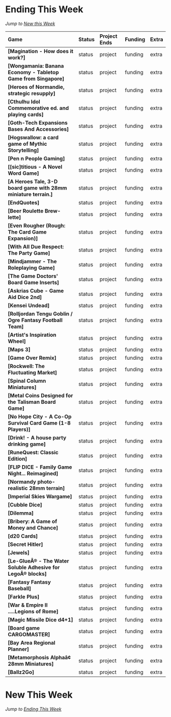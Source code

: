 Ending This Week
================

*Jump to [New this Week](#new-this-week)*

<table>
<thead>
<tr class="header">
<th align="left">Game</th>
<th align="left">Status</th>
<th align="left">Project Ends</th>
<th align="left">Funding</th>
<th align="left">Extra</th>
</tr>
</thead>
<tbody>
<tr class="odd">
<td align="left"><strong>[Magination - How does it work?]</strong></td>
<td align="left">status</td>
<td align="left">project</td>
<td align="left">funding</td>
<td align="left">extra</td>
</tr>
<tr class="even">
<td align="left"><strong>[Wongamania: Banana Economy - Tabletop Game from Singapore]</strong></td>
<td align="left">status</td>
<td align="left">project</td>
<td align="left">funding</td>
<td align="left">extra</td>
</tr>
<tr class="odd">
<td align="left"><strong>[Heroes of Normandie, strategic resupply]</strong></td>
<td align="left">status</td>
<td align="left">project</td>
<td align="left">funding</td>
<td align="left">extra</td>
</tr>
<tr class="even">
<td align="left"><strong>[Cthulhu Idol Commemorative ed. and playing cards]</strong></td>
<td align="left">status</td>
<td align="left">project</td>
<td align="left">funding</td>
<td align="left">extra</td>
</tr>
<tr class="odd">
<td align="left"><strong>[Goth-Tech Expansions Bases And Accessories]</strong></td>
<td align="left">status</td>
<td align="left">project</td>
<td align="left">funding</td>
<td align="left">extra</td>
</tr>
<tr class="even">
<td align="left"><strong>[Hogswallow: a card game of Mythic Storytelling]</strong></td>
<td align="left">status</td>
<td align="left">project</td>
<td align="left">funding</td>
<td align="left">extra</td>
</tr>
<tr class="odd">
<td align="left"><strong>[Pen n People Gaming]</strong></td>
<td align="left">status</td>
<td align="left">project</td>
<td align="left">funding</td>
<td align="left">extra</td>
</tr>
<tr class="even">
<td align="left"><strong>[[sic]titious - A Novel Word Game]</strong></td>
<td align="left">status</td>
<td align="left">project</td>
<td align="left">funding</td>
<td align="left">extra</td>
</tr>
<tr class="odd">
<td align="left"><strong>[A Heroes Tale, 3-D board game with 28mm miniature terrain.]</strong></td>
<td align="left">status</td>
<td align="left">project</td>
<td align="left">funding</td>
<td align="left">extra</td>
</tr>
<tr class="even">
<td align="left"><strong>[EndQuotes]</strong></td>
<td align="left">status</td>
<td align="left">project</td>
<td align="left">funding</td>
<td align="left">extra</td>
</tr>
<tr class="odd">
<td align="left"><strong>[Beer Roulette Brew-lette]</strong></td>
<td align="left">status</td>
<td align="left">project</td>
<td align="left">funding</td>
<td align="left">extra</td>
</tr>
<tr class="even">
<td align="left"><strong>[Even Rougher (Rough: The Card Game Expansion)]</strong></td>
<td align="left">status</td>
<td align="left">project</td>
<td align="left">funding</td>
<td align="left">extra</td>
</tr>
<tr class="odd">
<td align="left"><strong>[With All Due Respect: The Party Game]</strong></td>
<td align="left">status</td>
<td align="left">project</td>
<td align="left">funding</td>
<td align="left">extra</td>
</tr>
<tr class="even">
<td align="left"><strong>[Mindjammer - The Roleplaying Game]</strong></td>
<td align="left">status</td>
<td align="left">project</td>
<td align="left">funding</td>
<td align="left">extra</td>
</tr>
<tr class="odd">
<td align="left"><strong>[The Game Doctors' Board Game Inserts]</strong></td>
<td align="left">status</td>
<td align="left">project</td>
<td align="left">funding</td>
<td align="left">extra</td>
</tr>
<tr class="even">
<td align="left"><strong>[Askrias Cube - Game Aid Dice 2nd]</strong></td>
<td align="left">status</td>
<td align="left">project</td>
<td align="left">funding</td>
<td align="left">extra</td>
</tr>
<tr class="odd">
<td align="left"><strong>[Kensei Undead]</strong></td>
<td align="left">status</td>
<td align="left">project</td>
<td align="left">funding</td>
<td align="left">extra</td>
</tr>
<tr class="even">
<td align="left"><strong>[Rolljordan Tengu Goblin / Ogre Fantasy Football Team]</strong></td>
<td align="left">status</td>
<td align="left">project</td>
<td align="left">funding</td>
<td align="left">extra</td>
</tr>
<tr class="odd">
<td align="left"><strong>[Artist's Inspiration Wheel]</strong></td>
<td align="left">status</td>
<td align="left">project</td>
<td align="left">funding</td>
<td align="left">extra</td>
</tr>
<tr class="even">
<td align="left"><strong>[Maps 3]</strong></td>
<td align="left">status</td>
<td align="left">project</td>
<td align="left">funding</td>
<td align="left">extra</td>
</tr>
<tr class="odd">
<td align="left"><strong>[Game Over Remix]</strong></td>
<td align="left">status</td>
<td align="left">project</td>
<td align="left">funding</td>
<td align="left">extra</td>
</tr>
<tr class="even">
<td align="left"><strong>[Rockwell: The Fluctuating Market]</strong></td>
<td align="left">status</td>
<td align="left">project</td>
<td align="left">funding</td>
<td align="left">extra</td>
</tr>
<tr class="odd">
<td align="left"><strong>[Spinal Column Miniatures]</strong></td>
<td align="left">status</td>
<td align="left">project</td>
<td align="left">funding</td>
<td align="left">extra</td>
</tr>
<tr class="even">
<td align="left"><strong>[Metal Coins Designed for the Talisman Board Game]</strong></td>
<td align="left">status</td>
<td align="left">project</td>
<td align="left">funding</td>
<td align="left">extra</td>
</tr>
<tr class="odd">
<td align="left"><strong>[No Hope City - A Co-Op Survival Card Game (1-8 Players)]</strong></td>
<td align="left">status</td>
<td align="left">project</td>
<td align="left">funding</td>
<td align="left">extra</td>
</tr>
<tr class="even">
<td align="left"><strong>[Drink! - A house party drinking game]</strong></td>
<td align="left">status</td>
<td align="left">project</td>
<td align="left">funding</td>
<td align="left">extra</td>
</tr>
<tr class="odd">
<td align="left"><strong>[RuneQuest: Classic Edition]</strong></td>
<td align="left">status</td>
<td align="left">project</td>
<td align="left">funding</td>
<td align="left">extra</td>
</tr>
<tr class="even">
<td align="left"><strong>[FLIP DICE - Family Game Night... Reimagined]</strong></td>
<td align="left">status</td>
<td align="left">project</td>
<td align="left">funding</td>
<td align="left">extra</td>
</tr>
<tr class="odd">
<td align="left"><strong>[Normandy photo-realistic 28mm terrain]</strong></td>
<td align="left">status</td>
<td align="left">project</td>
<td align="left">funding</td>
<td align="left">extra</td>
</tr>
<tr class="even">
<td align="left"><strong>[Imperial Skies Wargame]</strong></td>
<td align="left">status</td>
<td align="left">project</td>
<td align="left">funding</td>
<td align="left">extra</td>
</tr>
<tr class="odd">
<td align="left"><strong>[Cubble Dice]</strong></td>
<td align="left">status</td>
<td align="left">project</td>
<td align="left">funding</td>
<td align="left">extra</td>
</tr>
<tr class="even">
<td align="left"><strong>[Dilemma]</strong></td>
<td align="left">status</td>
<td align="left">project</td>
<td align="left">funding</td>
<td align="left">extra</td>
</tr>
<tr class="odd">
<td align="left"><strong>[Bribery: A Game of Money and Chance]</strong></td>
<td align="left">status</td>
<td align="left">project</td>
<td align="left">funding</td>
<td align="left">extra</td>
</tr>
<tr class="even">
<td align="left"><strong>[d20 Cards]</strong></td>
<td align="left">status</td>
<td align="left">project</td>
<td align="left">funding</td>
<td align="left">extra</td>
</tr>
<tr class="odd">
<td align="left"><strong>[Secret Hitler]</strong></td>
<td align="left">status</td>
<td align="left">project</td>
<td align="left">funding</td>
<td align="left">extra</td>
</tr>
<tr class="even">
<td align="left"><strong>[Jewels]</strong></td>
<td align="left">status</td>
<td align="left">project</td>
<td align="left">funding</td>
<td align="left">extra</td>
</tr>
<tr class="odd">
<td align="left"><strong>[Le-GlueÂ® - The Water Soluble Adhesive for LegoÂ® blocks]</strong></td>
<td align="left">status</td>
<td align="left">project</td>
<td align="left">funding</td>
<td align="left">extra</td>
</tr>
<tr class="even">
<td align="left"><strong>[Fantasy Fantasy Baseball]</strong></td>
<td align="left">status</td>
<td align="left">project</td>
<td align="left">funding</td>
<td align="left">extra</td>
</tr>
<tr class="odd">
<td align="left"><strong>[Farkle Plus]</strong></td>
<td align="left">status</td>
<td align="left">project</td>
<td align="left">funding</td>
<td align="left">extra</td>
</tr>
<tr class="even">
<td align="left"><strong>[War &amp; Empire II .....Legions of Rome]</strong></td>
<td align="left">status</td>
<td align="left">project</td>
<td align="left">funding</td>
<td align="left">extra</td>
</tr>
<tr class="odd">
<td align="left"><strong>[Magic Missile Dice d4+1]</strong></td>
<td align="left">status</td>
<td align="left">project</td>
<td align="left">funding</td>
<td align="left">extra</td>
</tr>
<tr class="even">
<td align="left"><strong>[Board game CARGOMASTER]</strong></td>
<td align="left">status</td>
<td align="left">project</td>
<td align="left">funding</td>
<td align="left">extra</td>
</tr>
<tr class="odd">
<td align="left"><strong>[Bay Area Regional Planner]</strong></td>
<td align="left">status</td>
<td align="left">project</td>
<td align="left">funding</td>
<td align="left">extra</td>
</tr>
<tr class="even">
<td align="left"><strong>[Metamorphosis Alphaâ<U+0084>¢ 28mm Miniatures]</strong></td>
<td align="left">status</td>
<td align="left">project</td>
<td align="left">funding</td>
<td align="left">extra</td>
</tr>
<tr class="odd">
<td align="left"><strong>[Ballz2Go]</strong></td>
<td align="left">status</td>
<td align="left">project</td>
<td align="left">funding</td>
<td align="left">extra</td>
</tr>
</tbody>
</table>

New This Week
=============

*Jump to [Ending This Week](#ending-this-week)*
